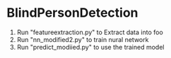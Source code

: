 # BlindPersonDetection
1. Run "featureextraction.py" to Extract data into foo
2. Run "nn_modified2.py" to train nural network
3. Run "predict_modiied.py" to use the trained model
